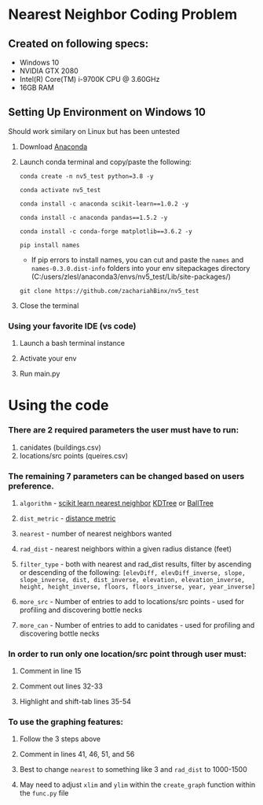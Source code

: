 # Nearest Neighbor Coding Problem

## Created on following specs:
* Windows 10
* NVIDIA GTX 2080
* Intel(R) Core(TM) i-9700K CPU @ 3.60GHz
* 16GB RAM

## Setting Up Environment on Windows 10 

Should work similary on Linux but has been untested

1. Download [Anaconda](https://www.anaconda.com/)

2. Launch conda terminal and copy/paste the following:

    `conda create -n nv5_test python=3.8 -y`
  
    `conda activate nv5_test`
  
    `conda install -c anaconda scikit-learn==1.0.2 -y`
  
    `conda install -c anaconda pandas==1.5.2 -y`
  
    `conda install -c conda-forge matplotlib==3.6.2 -y`
  
    `pip install names`
    
    * If pip errors to install names, you can cut and paste the `names` and `names-0.3.0.dist-info` folders into your env sitepackages directory (C:/users/zlesl/anaconda3/envs/nv5_test/Lib/site-packages/)
  
    `git clone https://github.com/zachariahBinx/nv5_test`
  
3. Close the terminal

### Using your favorite IDE (vs code)

1. Launch a bash terminal instance

2. Activate your env

3. Run main.py

# Using the code

### There are 2 required parameters the user must have to run:

1. canidates (buildings.csv)
2. locations/src points (queires.csv)

### The remaining 7 parameters can be changed based on users preference.

1. `algorithm` - [scikit learn nearest neighbor](https://scikit-learn.org/stable/modules/generated/sklearn.neighbors.NearestNeighbors.html) [KDTree](https://scikit-learn.org/stable/modules/generated/sklearn.neighbors.KDTree.html) or [BallTree](https://scikit-learn.org/stable/modules/generated/sklearn.neighbors.BallTree.html)

2. `dist_metric` - [distance metric](https://scikit-learn.org/stable/modules/generated/sklearn.metrics.pairwise.distance_metrics.html#sklearn.metrics.pairwise.distance_metrics)

3. `nearest` - number of nearest neighbors wanted

4. `rad_dist` - nearest neighbors within a given radius distance (feet)

5. `filter_type` - both with nearest and rad_dist results, filter by ascending or descending of the following:
  `[elevDiff, elevDiff_inverse, slope, slope_inverse, dist, dist_inverse, elevation, elevation_inverse, height, height_inverse, floors, floors_inverse, year, year_inverse]`
  
6. `more_src` - Number of entries to add to locations/src points - used for profiling and discovering bottle necks
 
7. `more_can` - Number of entries to add to canidates - used for profiling and discovering bottle necks
  
### In order to run only one location/src point through user must:

1. Comment in line 15

2. Comment out lines 32-33

3. Highlight and shift-tab lines 35-54

### To use the graphing features:

1. Follow the 3 steps above

2. Comment in lines 41, 46, 51, and 56

3. Best to change `nearest` to something like 3 and `rad_dist` to 1000-1500

4. May need to adjust `xlim` and `ylim` within the `create_graph` function within the `func.py` file
